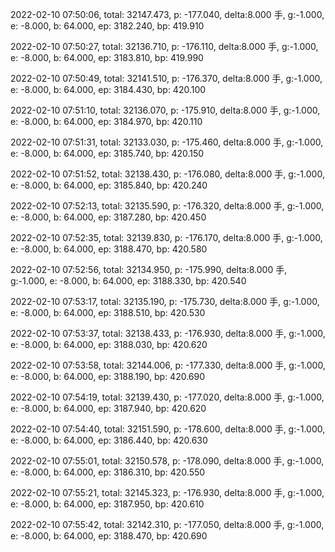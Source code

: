 2022-02-10 07:50:06, total: 32147.473, p: -177.040, delta:8.000 手, g:-1.000, e: -8.000, b: 64.000, ep: 3182.240, bp: 419.910

2022-02-10 07:50:27, total: 32136.710, p: -176.110, delta:8.000 手, g:-1.000, e: -8.000, b: 64.000, ep: 3183.810, bp: 419.990

2022-02-10 07:50:49, total: 32141.510, p: -176.370, delta:8.000 手, g:-1.000, e: -8.000, b: 64.000, ep: 3184.430, bp: 420.100

2022-02-10 07:51:10, total: 32136.070, p: -175.910, delta:8.000 手, g:-1.000, e: -8.000, b: 64.000, ep: 3184.970, bp: 420.110

2022-02-10 07:51:31, total: 32133.030, p: -175.460, delta:8.000 手, g:-1.000, e: -8.000, b: 64.000, ep: 3185.740, bp: 420.150

2022-02-10 07:51:52, total: 32138.430, p: -176.080, delta:8.000 手, g:-1.000, e: -8.000, b: 64.000, ep: 3185.840, bp: 420.240

2022-02-10 07:52:13, total: 32135.590, p: -176.320, delta:8.000 手, g:-1.000, e: -8.000, b: 64.000, ep: 3187.280, bp: 420.450

2022-02-10 07:52:35, total: 32139.830, p: -176.170, delta:8.000 手, g:-1.000, e: -8.000, b: 64.000, ep: 3188.470, bp: 420.580

2022-02-10 07:52:56, total: 32134.950, p: -175.990, delta:8.000 手, g:-1.000, e: -8.000, b: 64.000, ep: 3188.330, bp: 420.540

2022-02-10 07:53:17, total: 32135.190, p: -175.730, delta:8.000 手, g:-1.000, e: -8.000, b: 64.000, ep: 3188.510, bp: 420.530

2022-02-10 07:53:37, total: 32138.433, p: -176.930, delta:8.000 手, g:-1.000, e: -8.000, b: 64.000, ep: 3188.030, bp: 420.620

2022-02-10 07:53:58, total: 32144.006, p: -177.330, delta:8.000 手, g:-1.000, e: -8.000, b: 64.000, ep: 3188.190, bp: 420.690

2022-02-10 07:54:19, total: 32139.430, p: -177.020, delta:8.000 手, g:-1.000, e: -8.000, b: 64.000, ep: 3187.940, bp: 420.620

2022-02-10 07:54:40, total: 32151.590, p: -178.600, delta:8.000 手, g:-1.000, e: -8.000, b: 64.000, ep: 3186.440, bp: 420.630

2022-02-10 07:55:01, total: 32150.578, p: -178.090, delta:8.000 手, g:-1.000, e: -8.000, b: 64.000, ep: 3186.310, bp: 420.550

2022-02-10 07:55:21, total: 32145.323, p: -176.930, delta:8.000 手, g:-1.000, e: -8.000, b: 64.000, ep: 3187.950, bp: 420.610

2022-02-10 07:55:42, total: 32142.310, p: -177.050, delta:8.000 手, g:-1.000, e: -8.000, b: 64.000, ep: 3188.470, bp: 420.690